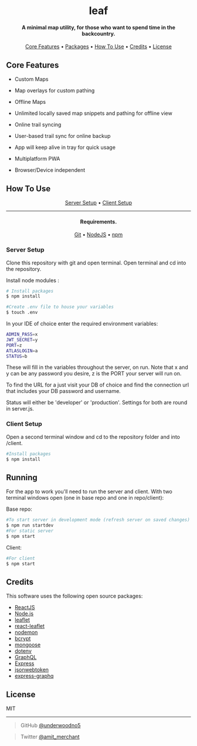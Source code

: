 <h1  align="center">leaf</h1>

<h4  align="center">A minimal map utility, for those who want to spend time in the backcountry.</h4>

<p  align="center">
<a  href="#core-features">Core Features</a> •
<a  href="#packages">Packages</a> •
<a  href="#how-to-use">How To Use</a> •
<a  href="#credits">Credits</a> •
<a  href="#license">License</a>
</p>

## Core Features

- Custom Maps

- Map overlays for custom pathing

- Offline Maps

- Unlimited locally saved map snippets and pathing for offline view

- Online trail syncing

- User-based trail sync for online backup

- App will keep alive in tray for quick usage

- Multiplatform PWA

- Browser/Device independent

## How To Use

 <p  align="center">
<a  href="#server-setup">Server Setup</a> •
<a  href="#client-setup">Client Setup</a> 
</p>

---

<h4  align="center">Requirements.</h4>


<p  align="center">
<a  href="https://git-scm.com">Git</a> •
<a  href="https://nodejs.org/en/download/">NodeJS</a> •
<a  href="http://npmjs.com">npm</a> 
</p>

### Server Setup

Clone this repository with git and open terminal. Open terminal and cd into the repository.

Install node modules :

```bash
# Install packages
$ npm install

#Create .env file to house your variables
$ touch .env
```

In your IDE of choice enter the required environment variables:

```bash
ADMIN_PASS=x
JWT_SECRET=y
PORT=z
ATLASLOGIN=a
STATUS=b
```

These will fill in the variables throughout the server, on run. Note that x and y can be any password you desire, z is the PORT your server will run on.

To find the URL for a just visit your DB of choice and find the connection url that includes your DB password and username.

Status will either be 'developer' or 'production'. Settings for both are round in server.js.

### Client Setup

Open a second terminal window and cd to the repository folder and into /client.

```bash
#Install packages
$ npm install
```

## Running

For the app to work you'll need to run the server and client. With two terminal windows open (one in base repo and one in repo/client):

Base repo:

```bash
#To start server in development mode (refresh server on saved changes)
$ npm run startdev
#For static server
$ npm start
```

Client:

```bash
#For client
$ npm start
```

## Credits

This software uses the following open source packages:

- [ReactJS](https://reactjs.org//)
- [Node.js](https://nodejs.org/)
- [leaflet](https://leafletjs.com/)
- [react-leaflet](https://react-leaflet.js.org/)
- [nodemon](https://nodemon.io/)
- [bcrypt](https://www.npmjs.com/package/bcrypt)
- [mongoose](https://mongoosejs.com/)
- [dotenv](https://github.com/motdotla/dotenv#readme)
- [GraphQL](https://graphql.org/)
- [Express](https://expressjs.com/)
- [jsonwebtoken](https://www.npmjs.com/package/jsonwebtoken)
- [express-graphq](https://github.com/graphql/express-graphql)

## License

MIT

---

> GitHub [@underwoodno5](https://github.com/underwoodno5)

> Twitter [@amit_merchant](https://twitter.com/amit_merchant)
